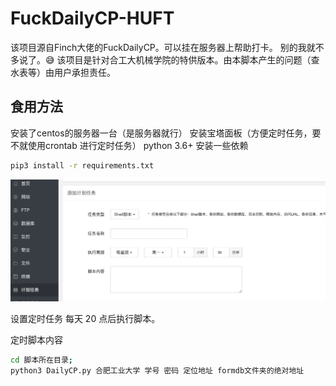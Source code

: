 # FuckDailyCP-HUFT
该项目源自Finch大佬的FuckDailyCP。可以挂在服务器上帮助打卡。 别的我就不多说了。😅 该项目是针对合工大机械学院的特供版本。由本脚本产生的问题（查水表等）由用户承担责任。

## 食用方法 
安装了centos的服务器一台（是服务器就行）
安装宝塔面板（方便定时任务，要不就使用crontab 进行定时任务）
python 3.6+
安装一些依赖
```bash
pip3 install -r requirements.txt
```

![image-20201224213047797](doc/image-20201224213047797.png)

设置定时任务 每天 20 点后执行脚本。

定时脚本内容
``````bash
cd 脚本所在目录;
python3 DailyCP.py 合肥工业大学 学号 密码 定位地址 formdb文件夹的绝对地址
``````